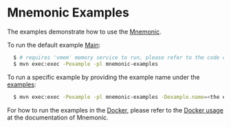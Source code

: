 # Mnemonic Examples

The examples demonstrate how to use the [Mnemonic](http://mnemonic.incubator.apache.org/).

To run the default example [Main](src/main/java/org/apache/mnemonic/examples/Main.java):
```bash
  $ # requires 'vmem' memory service to run, please refer to the code of test cases for details.
  $ mvn exec:exec -Pexample -pl mnemonic-examples
```


To run a specific example by providing the example name under the [examples](src/main/java/org/apache/mnemonic/examples):
```bash
  $ mvn exec:exec -Pexample -pl mnemonic-examples -Dexample.name=<the example name> [-Dexample.args="<arguments separated by space>"]
```


For how to run the examples in the [Docker](https://www.docker.com), please refer to the [Docker usage](http://mnemonic.incubator.apache.org/docs/docker.html) at the documentation of Mnemonic.
